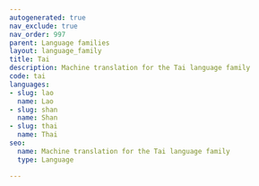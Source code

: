 ```yaml
---
autogenerated: true
nav_exclude: true
nav_order: 997
parent: Language families
layout: language_family
title: Tai
description: Machine translation for the Tai language family
code: tai
languages:
- slug: lao
  name: Lao
- slug: shan
  name: Shan
- slug: thai
  name: Thai
seo:
  name: Machine translation for the Tai language family
  type: Language

---
```


